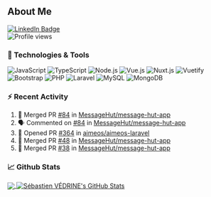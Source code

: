 ## About Me

[![LinkedIn Badge](https://img.shields.io/badge/-LinkedIn-0077B0?style=flat-square&logo=LinkedIn)](https://www.linkedin.com/in/sebastien-vedrine/)
</br>
![Profile views](https://gpvc.arturio.dev/Vedrine)

### 🔧 Technologies & Tools

<p>
  <img alt="JavaScript" src="https://img.shields.io/badge/-JavaScript-F7DF1E?style=flat-square&logo=JavaScript&logoColor=white">
  <img alt="TypeScript" src="https://img.shields.io/badge/-TypeScript-007ACC?style=flat-square&logo=TypeScript&logoColor=white">
  <img alt="Node.js" src="https://img.shields.io/badge/-Node.js-339933?style=flat-square&logo=Node.js&logoColor=white">
  <img alt="Vue.js" src="https://img.shields.io/badge/-Vue.js-4FC08D?style=flat-square&logo=Vue.js&logoColor=white">
  <img alt="Nuxt.js" src="https://img.shields.io/badge/-Nuxt.js-00C58E?style=flat-square&logo=Nuxt.js&logoColor=white">
  <img alt="Vuetify" src="https://img.shields.io/badge/-Vuetify-1867C0?style=flat-square&logo=Vuetify&logoColor=white">
  <img alt="Bootstrap" src="https://img.shields.io/badge/-Bootstrap-563D7C?style=flat-square&logo=Bootstrap&logoColor=white">
  <img alt="PHP" src="https://img.shields.io/badge/-PHP-777BB4?style=flat-square&logo=PHP&logoColor=white">
  <img alt="Laravel" src="https://img.shields.io/badge/-Laravel-FF2D20?style=flat-square&logo=Laravel&logoColor=white">
  <img alt="MySQL" src="https://img.shields.io/badge/-MySQL-4479A1?style=flat-square&logo=MySQL&logoColor=white">
  <img alt="MongoDB" src="https://img.shields.io/badge/-MongoDB-47A248?style=flat-square&logo=MongoDB&logoColor=white">
</p>

### :zap: Recent Activity

<!--START_SECTION:activity-->
1. 🎉 Merged PR [#84](https://github.com/MessageHut/message-hut-app/pull/84) in [MessageHut/message-hut-app](https://github.com/MessageHut/message-hut-app)
2. 🗣 Commented on [#84](https://github.com/MessageHut/message-hut-app/issues/84) in [MessageHut/message-hut-app](https://github.com/MessageHut/message-hut-app)
3. 💪 Opened PR [#364](https://github.com/aimeos/aimeos-laravel/pull/364) in [aimeos/aimeos-laravel](https://github.com/aimeos/aimeos-laravel)
4. 🎉 Merged PR [#48](https://github.com/MessageHut/message-hut-app/pull/48) in [MessageHut/message-hut-app](https://github.com/MessageHut/message-hut-app)
5. 🎉 Merged PR [#38](https://github.com/MessageHut/message-hut-app/pull/38) in [MessageHut/message-hut-app](https://github.com/MessageHut/message-hut-app)
<!--END_SECTION:activity-->


### &#x1f4c8; Github Stats

<a href="">
  <img align="center" src="https://github-readme-stats-git-master.vedrine.vercel.app/api/top-langs/?username=vedrine" />
</a>

<a href="">
  <img align="center" src="https://github-readme-stats-git-master.vedrine.vercel.app/api?username=vedrine&show_icons=true&line_height=27&count_private=true&theme=vue" alt="Sébastien VÉDRINE's GitHub Stats" />
</a>
